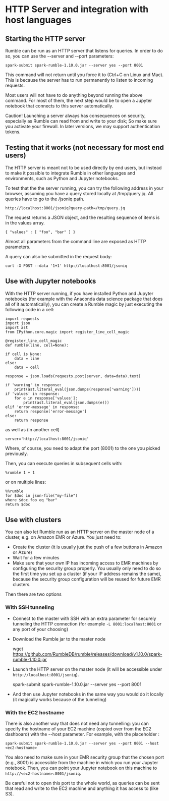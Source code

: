 # HTTP Server and integration with host languages

## Starting the HTTP server

Rumble can be run as an HTTP server that listens for queries. In order to do so, you can use the --server and --port parameters:

    spark-submit spark-rumble-1.10.0.jar --server yes --port 8001
    
This command will not return until you force it to (Ctrl+C on Linux and Mac). This is because the server has to run permanently to listen to incoming requests.

Most users will not have to do anything beyond running the above command. For most of them, the next step would be to open a Jupyter notebook that connects to this server automatically.

Caution! Launching a server always has consequences on security, especially as Rumble can read from and write to your disk; So make sure you activate your firewall. In later versions, we may support authentication tokens.

## Testing that it works (not necessary for most end users)

The HTTP server is meant not to be used directly by end users, but instead to make it possible to integrate Rumble in other languages and environments, such as Python and Jupyter notebooks. 

To test that the the server running, you can try the following address in your browser, assuming you have a query stored locally at /tmp/query.jq. All queries have to go to the /jsoniq path.

    http://localhost:8001/jsoniq?query-path=/tmp/query.jq
    
The request returns a JSON object, and the resulting sequence of items is in the values array.

    { "values" : [ "foo", "bar" ] }

Almost all parameters from the command line are exposed as HTTP parameters.

A query can also be submitted in the request body:

    curl -X POST --data '1+1' http://localhost:8001/jsoniq
    
## Use with Jupyter notebooks

With the HTTP server running, if you have installed Python and Jupyter notebooks (for example with the Anaconda data science package that does all of it automatically), you can create a Rumble magic by just executing the following code in a cell:

    import requests
    import json
    import ast
    from IPython.core.magic import register_line_cell_magic

    @register_line_cell_magic
    def rumble(line, cell=None):

    if cell is None:
        data = line
    else:   
        data = cell

    response = json.loads(requests.post(server, data=data).text)

    if 'warning' in response:
        print(ast.literal_eval(json.dumps(response['warning'])))
    if 'values' in response:
        for e in response['values']:
            print(ast.literal_eval(json.dumps(e)))
    elif 'error-message' in response:
        return response['error-message']
    else:
        return response

as well as (in another cell)

    server='http://localhost:8001/jsoniq'

Where, of course, you need to adapt the port (8001) to the one you picked previously.

Then, you can execute queries in subsequent cells with:

    %rumble 1 + 1

or on multiple lines:

    %%rumble
    for $doc in json-file("my-file")
    where $doc.foo eq "bar"
    return $doc

    
## Use with clusters

You can also let Rumble run as an HTTP server on the master node of a cluster, e.g. on Amazon EMR or Azure. You just need to:

- Create the cluster (it is usually just the push of a few buttons in Amazon or Azure)
- Wait for a few minutes
- Make sure that your own IP has incoming access to EMR machines by configuring the security group properly. You usually only need to do so the first time you set up a cluster (if your IP address remains the same), because the security group configuration will be reused for future EMR clusters.

Then there are two options

### With SSH tunneling

- Connect to the master with SSH with an extra parameter for securely tunneling the HTTP connection (for example `-L 8001:localhost:8001` or any port of your choosing)
- Download the Rumble jar to the master node

    wget https://github.com/RumbleDB/rumble/releases/download/v1.10.0/spark-rumble-1.10.0.jar
    
- Launch the HTTP server on the master node (it will be accessible under `http://localhost:8001/jsoniq`).

    spark-submit spark-rumble-1.10.0.jar --server yes --port 8001

- And then use Jupyter notebooks in the same way you would do it locally (it magically works because of the tunneling)

### With the EC2 hostname

There is also another way that does not need any tunnelling: you can specify the hostname of your EC2 machine (copied over from the EC2 dashboard) with the --host parameter. For example, with the placeholder <ec2-hostname>:

    spark-submit spark-rumble-1.10.0.jar --server yes --port 8001 --host <ec2-hostname>

You also need to make sure in your EMR security group that the chosen port (e.g., 8001) is accessible from the machine in which you run your Jupyter notebook. Then, you can point your Jupyter notebook on this machine to `http://<ec2-hostname>:8001/jsoniq`.

Be careful not to open this port to the whole world, as queries can be sent that read and write to the EC2 machine and anything it has access to (like S3).
